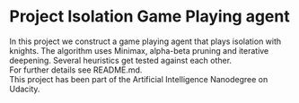 # Project Isolation Game Playing agent
In this project we construct a game playing agent that
plays isolation with knights. The algorithm uses Minimax,
alpha-beta pruning and iterative deepening. Several heuristics
get tested against each other.  
For further details see README.md.  
This project has been part of the Artificial Intelligence Nanodegree on Udacity.
